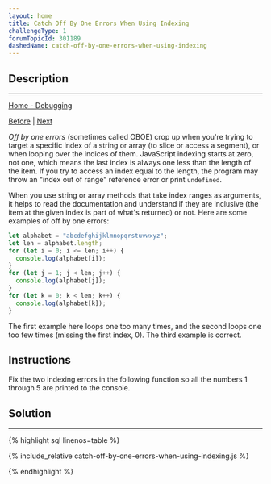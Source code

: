 ```yaml
---
layout: home
title: Catch Off By One Errors When Using Indexing
challengeType: 1
forumTopicId: 301189
dashedName: catch-off-by-one-errors-when-using-indexing
---
```


<div class="row">
<div class="columnStmt" markdown="1">

## Description
------

[Home - Debugging](README.html)

[Before](./catch-arguments-passed-in-the-wrong-order-when-calling-a-function.md)  | [Next](./use-caution-when-reinitializing-variables-inside-a-loop.md)

<dfn>Off by one errors</dfn> (sometimes called OBOE) crop up when you're trying to target a specific index of a string or array (to slice or access a segment), or when looping over the indices of them. JavaScript indexing starts at zero, not one, which means the last index is always one less than the length of the item. If you try to access an index equal to the length, the program may throw an "index out of range" reference error or print `undefined`.

When you use string or array methods that take index ranges as arguments, it helps to read the documentation and understand if they are inclusive (the item at the given index is part of what's returned) or not. Here are some examples of off by one errors:

```js
let alphabet = "abcdefghijklmnopqrstuvwxyz";
let len = alphabet.length;
for (let i = 0; i <= len; i++) {
  console.log(alphabet[i]);
}
for (let j = 1; j < len; j++) {
  console.log(alphabet[j]);
}
for (let k = 0; k < len; k++) {
  console.log(alphabet[k]);
}
```

The first example here loops one too many times, and the second loops one too few times (missing the first index, 0). The third example is correct.

## Instructions 

Fix the two indexing errors in the following function so all the numbers 1 through 5 are printed to the console.

</div>
<div class="columnSol" markdown="1">

## Solution
------

{% highlight sql linenos=table %}

{% include_relative catch-off-by-one-errors-when-using-indexing.js %}

{% endhighlight %}

</div>
</div>


